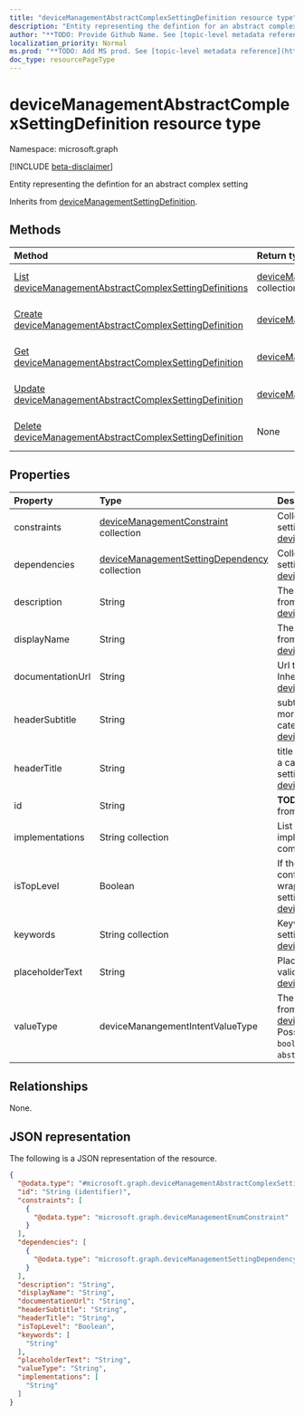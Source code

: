 ```yaml
---
title: "deviceManagementAbstractComplexSettingDefinition resource type"
description: "Entity representing the defintion for an abstract complex setting"
author: "**TODO: Provide Github Name. See [topic-level metadata reference](https://msgo.azurewebsites.net/add/document/guidelines/metadata.html#topic-level-metadata)**"
localization_priority: Normal
ms.prod: "**TODO: Add MS prod. See [topic-level metadata reference](https://msgo.azurewebsites.net/add/document/guidelines/metadata.html#topic-level-metadata)**"
doc_type: resourcePageType
---
```


# deviceManagementAbstractComplexSettingDefinition resource type

Namespace: microsoft.graph

[!INCLUDE [beta-disclaimer](../../includes/beta-disclaimer.md)]

Entity representing the defintion for an abstract complex setting


Inherits from [deviceManagementSettingDefinition](../resources/devicemanagementsettingdefinition.md).

## Methods
|Method|Return type|Description|
|:---|:---|:---|
|[List deviceManagementAbstractComplexSettingDefinitions](../api/devicemanagementabstractcomplexsettingdefinition-list.md)|[deviceManagementAbstractComplexSettingDefinition](../resources/devicemanagementabstractcomplexsettingdefinition.md) collection|Get a list of the [deviceManagementAbstractComplexSettingDefinition](../resources/devicemanagementabstractcomplexsettingdefinition.md) objects and their properties.|
|[Create deviceManagementAbstractComplexSettingDefinition](../api/devicemanagementabstractcomplexsettingdefinition-create.md)|[deviceManagementAbstractComplexSettingDefinition](../resources/devicemanagementabstractcomplexsettingdefinition.md)|Create a new [deviceManagementAbstractComplexSettingDefinition](../resources/devicemanagementabstractcomplexsettingdefinition.md) object.|
|[Get deviceManagementAbstractComplexSettingDefinition](../api/devicemanagementabstractcomplexsettingdefinition-get.md)|[deviceManagementAbstractComplexSettingDefinition](../resources/devicemanagementabstractcomplexsettingdefinition.md)|Read the properties and relationships of a [deviceManagementAbstractComplexSettingDefinition](../resources/devicemanagementabstractcomplexsettingdefinition.md) object.|
|[Update deviceManagementAbstractComplexSettingDefinition](../api/devicemanagementabstractcomplexsettingdefinition-update.md)|[deviceManagementAbstractComplexSettingDefinition](../resources/devicemanagementabstractcomplexsettingdefinition.md)|Update the properties of a [deviceManagementAbstractComplexSettingDefinition](../resources/devicemanagementabstractcomplexsettingdefinition.md) object.|
|[Delete deviceManagementAbstractComplexSettingDefinition](../api/devicemanagementabstractcomplexsettingdefinition-delete.md)|None|Deletes a [deviceManagementAbstractComplexSettingDefinition](../resources/devicemanagementabstractcomplexsettingdefinition.md) object.|

## Properties
|Property|Type|Description|
|:---|:---|:---|
|constraints|[deviceManagementConstraint](../resources/devicemanagementconstraint.md) collection|Collection of constraints for the setting value Inherited from [deviceManagementSettingDefinition](../resources/devicemanagementsettingdefinition.md).|
|dependencies|[deviceManagementSettingDependency](../resources/devicemanagementsettingdependency.md) collection|Collection of dependencies on other settings Inherited from [deviceManagementSettingDefinition](../resources/devicemanagementsettingdefinition.md).|
|description|String|The setting's description Inherited from [deviceManagementSettingDefinition](../resources/devicemanagementsettingdefinition.md).|
|displayName|String|The setting's display name Inherited from [deviceManagementSettingDefinition](../resources/devicemanagementsettingdefinition.md).|
|documentationUrl|String|Url to setting documentation Inherited from [deviceManagementSettingDefinition](../resources/devicemanagementsettingdefinition.md).|
|headerSubtitle|String|subtitle of the setting header for more details about the category/section Inherited from [deviceManagementSettingDefinition](../resources/devicemanagementsettingdefinition.md).|
|headerTitle|String|title of the setting header represents a category/section of a setting/settings Inherited from [deviceManagementSettingDefinition](../resources/devicemanagementsettingdefinition.md).|
|id|String|**TODO: Add Description** Inherited from [entity](../resources/entity.md).|
|implementations|String collection|List of definition IDs for all possible implementations of this abstract complex setting|
|isTopLevel|Boolean|If the setting is top level, it can be configured without the need to be wrapped in a collection or complex setting Inherited from [deviceManagementSettingDefinition](../resources/devicemanagementsettingdefinition.md).|
|keywords|String collection|Keywords associated with the setting Inherited from [deviceManagementSettingDefinition](../resources/devicemanagementsettingdefinition.md).|
|placeholderText|String|Placeholder text as an example of valid input Inherited from [deviceManagementSettingDefinition](../resources/devicemanagementsettingdefinition.md).|
|valueType|deviceManangementIntentValueType|The data type of the value Inherited from [deviceManagementSettingDefinition](../resources/devicemanagementsettingdefinition.md). Possible values are: `integer`, `boolean`, `string`, `complex`, `collection`, `abstractComplex`.|

## Relationships
None.

## JSON representation
The following is a JSON representation of the resource.
<!-- {
  "blockType": "resource",
  "keyProperty": "id",
  "@odata.type": "microsoft.graph.deviceManagementAbstractComplexSettingDefinition",
  "baseType": "microsoft.graph.deviceManagementSettingDefinition",
  "openType": false
}
-->
``` json
{
  "@odata.type": "#microsoft.graph.deviceManagementAbstractComplexSettingDefinition",
  "id": "String (identifier)",
  "constraints": [
    {
      "@odata.type": "microsoft.graph.deviceManagementEnumConstraint"
    }
  ],
  "dependencies": [
    {
      "@odata.type": "microsoft.graph.deviceManagementSettingDependency"
    }
  ],
  "description": "String",
  "displayName": "String",
  "documentationUrl": "String",
  "headerSubtitle": "String",
  "headerTitle": "String",
  "isTopLevel": "Boolean",
  "keywords": [
    "String"
  ],
  "placeholderText": "String",
  "valueType": "String",
  "implementations": [
    "String"
  ]
}
```

